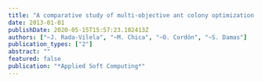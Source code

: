 ```yaml
---
title: "A comparative study of multi-objective ant colony optimization algorithms for the time and space assembly line balancing problem"
date: 2013-01-01
publishDate: 2020-05-15T15:57:23.102413Z
authors: ["~J. Rada-Vilela", "~M. Chica", "~O. Cordón", "~S. Damas"]
publication_types: ["2"]
abstract: ""
featured: false
publication: "*Applied Soft Computing*"
---
```


